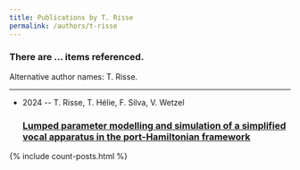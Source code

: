 ```yaml
---
title: Publications by T. Risse
permalink: /authors/t-risse
---
```


<h3 id="number-posts">There are ... items referenced.</h3>
<p id='info-authors'>Alternative author names: T. Risse.</p>
<hr />
<ul class="post-list">
<li><span class='post-meta'>2024 -- T. Risse, T. Hélie, F. Silva, V. Wetzel</span><h3><a class='post-link' href="{{ site.baseurl }}/lumped-parameter-modelling-and-simulation-of-a-simplified-vocal-apparatus-in-the-port-hamiltonian-framework">Lumped parameter modelling and simulation of a simplified vocal apparatus in the port-Hamiltonian framework</a></h3></li>

</ul>
{% include count-posts.html %}
